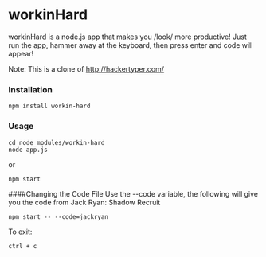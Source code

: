 workinHard
==========

workinHard is a node.js app that makes you /look/ more productive!
Just run the app, hammer away at the keyboard, then press enter and code will appear!

Note: This is a clone of http://hackertyper.com/

### Installation
```
npm install workin-hard
```

### Usage
```
cd node_modules/workin-hard
node app.js
```
or 
```
npm start
```

####Changing the Code File
Use the --code variable, the following will give you the code from Jack Ryan: Shadow Recruit
```
npm start -- --code=jackryan
```


To exit:
```
ctrl + c
```
